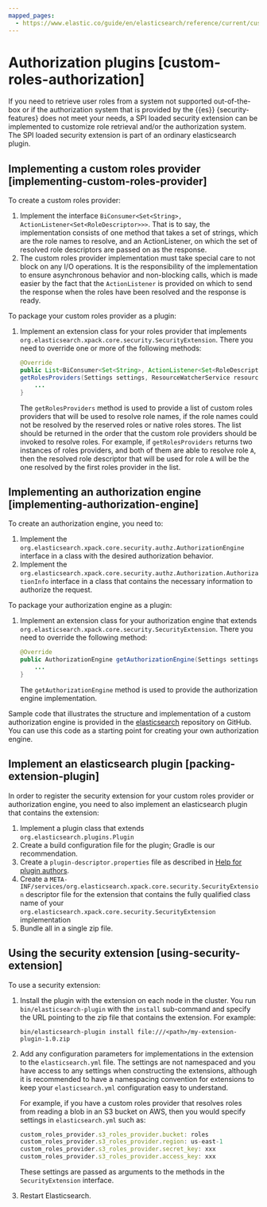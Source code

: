 ```yaml
---
mapped_pages:
  - https://www.elastic.co/guide/en/elasticsearch/reference/current/custom-roles-authorization.html
---
```


# Authorization plugins [custom-roles-authorization]

If you need to retrieve user roles from a system not supported out-of-the-box or if the authorization system that is provided by the {{es}} {security-features} does not meet your needs, a SPI loaded security extension can be implemented to customize role retrieval and/or the authorization system. The SPI loaded security extension is part of an ordinary elasticsearch plugin.

## Implementing a custom roles provider [implementing-custom-roles-provider]

To create a custom roles provider:

1. Implement the interface `BiConsumer<Set<String>, ActionListener<Set<RoleDescriptor>>>`. That is to say, the implementation consists of one method that takes a set of strings, which are the role names to resolve, and an ActionListener, on which the set of resolved role descriptors are passed on as the response.
2. The custom roles provider implementation must take special care to not block on any I/O operations. It is the responsibility of the implementation to ensure asynchronous behavior and non-blocking calls, which is made easier by the fact that the `ActionListener` is provided on which to send the response when the roles have been resolved and the response is ready.

To package your custom roles provider as a plugin:

1. Implement an extension class for your roles provider that implements `org.elasticsearch.xpack.core.security.SecurityExtension`. There you need to override one or more of the following methods:

    ```java
    @Override
    public List<BiConsumer<Set<String>, ActionListener<Set<RoleDescriptor>>>>
    getRolesProviders(Settings settings, ResourceWatcherService resourceWatcherService) {
        ...
    }
    ```

    The `getRolesProviders` method is used to provide a list of custom roles providers that will be used to resolve role names, if the role names could not be resolved by the reserved roles or native roles stores. The list should be returned in the order that the custom role providers should be invoked to resolve roles. For example, if `getRolesProviders` returns two instances of roles providers, and both of them are able to resolve role `A`, then the resolved role descriptor that will be used for role `A` will be the one resolved by the first roles provider in the list.



## Implementing an authorization engine [implementing-authorization-engine]

To create an authorization engine, you need to:

1. Implement the `org.elasticsearch.xpack.core.security.authz.AuthorizationEngine` interface in a class with the desired authorization behavior.
2. Implement the `org.elasticsearch.xpack.core.security.authz.Authorization.AuthorizationInfo` interface in a class that contains the necessary information to authorize the request.

To package your authorization engine as a plugin:

1. Implement an extension class for your authorization engine that extends `org.elasticsearch.xpack.core.security.SecurityExtension`. There you need to override the following method:

    ```java
    @Override
    public AuthorizationEngine getAuthorizationEngine(Settings settings) {
        ...
    }
    ```

    The `getAuthorizationEngine` method is used to provide the authorization engine implementation.


Sample code that illustrates the structure and implementation of a custom authorization engine is provided in the [elasticsearch](https://github.com/elastic/elasticsearch/tree/master/plugins/examples/security-authorization-engine) repository on GitHub. You can use this code as a starting point for creating your own authorization engine.


## Implement an elasticsearch plugin [packing-extension-plugin]

In order to register the security extension for your custom roles provider or authorization engine, you need to also implement an elasticsearch plugin that contains the extension:

1. Implement a plugin class that extends `org.elasticsearch.plugins.Plugin`
2. Create a build configuration file for the plugin; Gradle is our recommendation.
3. Create a `plugin-descriptor.properties` file as described in [Help for plugin authors](https://www.elastic.co/guide/en/elasticsearch/plugins/current/plugin-authors.html).
4. Create a `META-INF/services/org.elasticsearch.xpack.core.security.SecurityExtension` descriptor file for the extension that contains the fully qualified class name of your `org.elasticsearch.xpack.core.security.SecurityExtension` implementation
5. Bundle all in a single zip file.


## Using the security extension [using-security-extension]

To use a security extension:

1. Install the plugin with the extension on each node in the cluster. You run `bin/elasticsearch-plugin` with the `install` sub-command and specify the URL pointing to the zip file that contains the extension. For example:

    ```shell
    bin/elasticsearch-plugin install file:///<path>/my-extension-plugin-1.0.zip
    ```

2. Add any configuration parameters for implementations in the extension to the `elasticsearch.yml` file. The settings are not namespaced and you have access to any settings when constructing the extensions, although it is recommended to have a namespacing convention for extensions to keep your `elasticsearch.yml` configuration easy to understand.

    For example, if you have a custom roles provider that resolves roles from reading a blob in an S3 bucket on AWS, then you would specify settings in `elasticsearch.yml` such as:

    ```js
    custom_roles_provider.s3_roles_provider.bucket: roles
    custom_roles_provider.s3_roles_provider.region: us-east-1
    custom_roles_provider.s3_roles_provider.secret_key: xxx
    custom_roles_provider.s3_roles_provider.access_key: xxx
    ```

    These settings are passed as arguments to the methods in the `SecurityExtension` interface.

3. Restart Elasticsearch.


